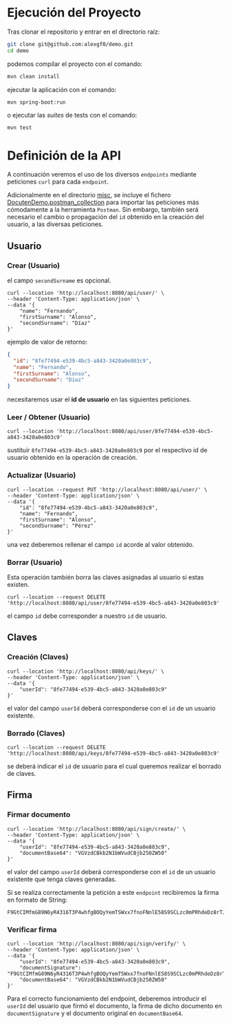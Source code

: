 # Ejecución del Proyecto
Tras clonar el repositorio y entrar en el directorio raíz:
```bash
git clone git@github.com:alexgf0/demo.git
cd demo
```

podemos compilar el proyecto con el comando:
```bash
mvn clean install
```

ejecutar la aplicación con el comando:
```bash
mvn spring-boot:run
```

o ejecutar las *suites* de tests con el comando:
```bash
mvn test
```

# Definición de la API
A continuación veremos el uso de los diversos `endpoints` mediante peticiones `curl` para cada `endpoint`.

Adicionalmente en el directorio [misc](./misc), se incluye el fichero [DocutenDemo.postman_collection](./misc/DocutenDemo.postman_collection.json) para importar las peticiones más cómodamente a la herramienta `Postman`.
Sin embargo, también será necesario el cambio o propagación del `id` obtenido en la creación del usuario, a las diversas peticiones.


## Usuario
### Crear (Usuario)
el campo `secondSurname` es opcional.
```curl
curl --location 'http://localhost:8080/api/user/' \
--header 'Content-Type: application/json' \
--data '{
    "name": "Fernando",
    "firstSurname": "Alonso",
    "secondSurname": "Díaz"
}'
```

ejemplo de valor de retorno:
```json
{
  "id": "8fe77494-e539-4bc5-a843-3420a0e803c9",
  "name": "Fernando",
  "firstSurname": "Alonso",
  "secondSurname": "Díaz"
}
```
necesitaremos usar el **id de usuario** en las siguientes peticiones.

### Leer / Obtener (Usuario)
```curl
curl --location 'http://localhost:8080/api/user/8fe77494-e539-4bc5-a843-3420a0e803c9'
```

sustituir `8fe77494-e539-4bc5-a843-3420a0e803c9` por el respectivo id de usuario obtenido en la operación de creación.

### Actualizar (Usuario)
```curl
curl --location --request PUT 'http://localhost:8080/api/user/' \
--header 'Content-Type: application/json' \
--data '{
    "id": "8fe77494-e539-4bc5-a843-3420a0e803c9",
    "name": "Fernando",
    "firstSurname": "Alonso",
    "secondSurname": "Pérez"
}'
```
una vez deberemos rellenar el campo `id` acorde al valor obtenido.

### Borrar (Usuario)
Esta operación también borra las claves asignadas al usuario si estas existen.

```curl
curl --location --request DELETE 'http://localhost:8080/api/user/8fe77494-e539-4bc5-a843-3420a0e803c9'
```
el campo `id` debe corresponder a nuestro `id` de usuario.

## Claves
### Creación (Claves)
```curl
curl --location 'http://localhost:8080/api/keys/' \
--header 'Content-Type: application/json' \
--data '{
    "userId": "8fe77494-e539-4bc5-a843-3420a0e803c9"
}'
```
el valor del campo `userId` deberá corresponderse con el `id` de un usuario existente.

### Borrado (Claves)
```curl
curl --location --request DELETE 'http://localhost:8080/api/keys/8fe77494-e539-4bc5-a843-3420a0e803c9'
```
se deberá indicar el `id` de usuario para el cual queremos realizar el borrado de claves.

## Firma
### Firmar documento
```curl
curl --location 'http://localhost:8080/api/sign/create/' \
--header 'Content-Type: application/json' \
--data '{
    "userId": "8fe77494-e539-4bc5-a843-3420a0e803c9",
    "documentBase64": "VGVzdCBkb2N1bWVudCBjb250ZW50"
}'
```
el valor del campo `userId` deberá corresponderse con el `id` de un usuario existente que tenga claves generadas.

Si se realiza correctamente la petición a este `endpoint` recibiremos la firma en formato de String:
```text
F9GtCIMfmG89N6yR4316T3P4whfgBOQyYemTSWxx7fnoFNnlE58S9SCLzc0mPRhdeDz8rTJKVNk3l+KZLdgaO74IiRshtY+w3Pg6VhB3ddMLpUZJrH243hL4CgWy1GzzNaTeVpqEbt/4pHZJKQ59RJDvff0lbGhd0QKG9sPnrov4XTNf4CK5Wb3HmtsMhGw9Ob0BtXclJLW/qI9AeHxyUZ8SVAyAq+TQe6VfYl3oeCFGK/yNdH/VrbQUMrvhvuKb8DHbAtFxXqkTHQ7hGdsYiXI8/LjZPFZU3haef1n8Fv+h5oo9/0iNB7mSHfouF/4vAdMsqgt301bABZ5DOCGj4Q==
```

### Verificar firma
```curl
curl --location 'http://localhost:8080/api/sign/verify/' \
--header 'Content-Type: application/json' \
--data '{
    "userId": "8fe77494-e539-4bc5-a843-3420a0e803c9",
    "documentSignature": "F9GtCIMfmG89N6yR4316T3P4whfgBOQyYemTSWxx7fnoFNnlE58S9SCLzc0mPRhdeDz8rTJKVNk3l+KZLdgaO74IiRshtY+w3Pg6VhB3ddMLpUZJrH243hL4CgWy1GzzNaTeVpqEbt/4pHZJKQ59RJDvff0lbGhd0QKG9sPnrov4XTNf4CK5Wb3HmtsMhGw9Ob0BtXclJLW/qI9AeHxyUZ8SVAyAq+TQe6VfYl3oeCFGK/yNdH/VrbQUMrvhvuKb8DHbAtFxXqkTHQ7hGdsYiXI8/LjZPFZU3haef1n8Fv+h5oo9/0iNB7mSHfouF/4vAdMsqgt301bABZ5DOCGj4Q==",
    "documentBase64": "VGVzdCBkb2N1bWVudCBjb250ZW50"
}'
```
Para el correcto funcionamiento del endpoint, deberemos introducir el `userId` del usuario que firmó el documento, la firma de dicho documento en `documentSignature` y el documento original en `documentBase64`.



